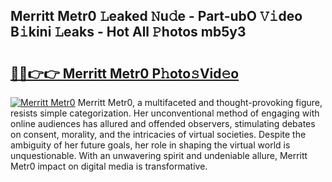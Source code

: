 ## Merritt Metr0 𝙻eaked 𝙽u𝚍e - Part-ubO 𝚅𝚒deo B𝚒kini 𝙻eaks - Hot All 𝙿hotos mb5y3

# <h2><a href="http://ld5nb3n.urlbe.top/?page=Merritt+Metr0">🔗🔗👉👉 Merritt Metr0 P𝚑oto𝚜Vid𝚎o</a></h2>

[![Merritt Metr0](https://i.imgur.com/eBuTRDB.gif)](http://ld5nb3n.urlbe.top/?page=Merritt+Metr0)
Merritt Metr0, a multifaceted and thought-provoking figure, resists simple categorization. Her unconventional method of engaging with online audiences has allured and offended observers, stimulating debates on consent, morality, and the intricacies of virtual societies. Despite the ambiguity of her future goals, her role in shaping the virtual world is unquestionable. With an unwavering spirit and undeniable allure, Merritt Metr0 impact on digital media is transformative.
